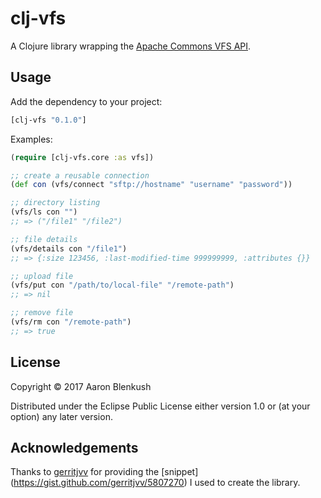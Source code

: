 # clj-vfs

A Clojure library wrapping the [Apache Commons VFS API](https://commons.apache.org/proper/commons-vfs/).

## Usage

Add the dependency to your project:

```clojure
[clj-vfs "0.1.0"]
```

Examples:

```clojure
(require [clj-vfs.core :as vfs])

;; create a reusable connection
(def con (vfs/connect "sftp://hostname" "username" "password"))

;; directory listing
(vfs/ls con "")
;; => ("/file1" "/file2")

;; file details
(vfs/details con "/file1")
;; => {:size 123456, :last-modified-time 999999999, :attributes {}}

;; upload file
(vfs/put con "/path/to/local-file" "/remote-path")
;; => nil

;; remove file
(vfs/rm con "/remote-path")
;; => true
```

## License

Copyright © 2017 Aaron Blenkush

Distributed under the Eclipse Public License either version 1.0 or (at
your option) any later version.

## Acknowledgements

Thanks to [gerritjvv](https://github.com/gerritjvv) for providing the [snippet]
(https://gist.github.com/gerritjvv/5807270) I used to create the library.
